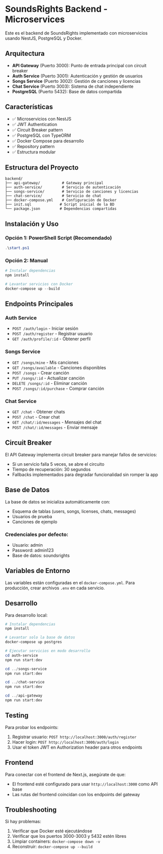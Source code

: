 # SoundsRights Backend - Microservices

Este es el backend de SoundsRights implementado con microservicios usando NestJS, PostgreSQL y Docker.

## Arquitectura

- **API Gateway** (Puerto 3000): Punto de entrada principal con circuit breaker
- **Auth Service** (Puerto 3001): Autenticación y gestión de usuarios
- **Songs Service** (Puerto 3002): Gestión de canciones y licencias
- **Chat Service** (Puerto 3003): Sistema de chat independiente
- **PostgreSQL** (Puerto 5432): Base de datos compartida

## Características

- ✅ Microservicios con NestJS
- ✅ JWT Authentication
- ✅ Circuit Breaker pattern
- ✅ PostgreSQL con TypeORM
- ✅ Docker Compose para desarrollo
- ✅ Repository pattern
- ✅ Estructura modular

## Estructura del Proyecto

```
backend/
├── api-gateway/          # Gateway principal
├── auth-service/         # Servicio de autenticación
├── songs-service/        # Servicio de canciones y licencias
├── chat-service/         # Servicio de chat
├── docker-compose.yml    # Configuración de Docker
├── init.sql             # Script inicial de la BD
└── package.json         # Dependencias compartidas
```

## Instalación y Uso

### Opción 1: PowerShell Script (Recomendado)
```powershell
.\start.ps1
```

### Opción 2: Manual
```powershell
# Instalar dependencias
npm install

# Levantar servicios con Docker
docker-compose up --build
```

## Endpoints Principales

### Auth Service
- `POST /auth/login` - Iniciar sesión
- `POST /auth/register` - Registrar usuario
- `GET /auth/profile/:id` - Obtener perfil

### Songs Service
- `GET /songs/mine` - Mis canciones
- `GET /songs/available` - Canciones disponibles
- `POST /songs` - Crear canción
- `PUT /songs/:id` - Actualizar canción
- `DELETE /songs/:id` - Eliminar canción
- `POST /songs/:id/purchase` - Comprar canción

### Chat Service
- `GET /chat` - Obtener chats
- `POST /chat` - Crear chat
- `GET /chat/:id/messages` - Mensajes del chat
- `POST /chat/:id/messages` - Enviar mensaje

## Circuit Breaker

El API Gateway implementa circuit breaker para manejar fallos de servicios:
- Si un servicio falla 5 veces, se abre el circuito
- Tiempo de recuperación: 30 segundos
- Fallbacks implementados para degradar funcionalidad sin romper la app

## Base de Datos

La base de datos se inicializa automáticamente con:
- Esquema de tablas (users, songs, licenses, chats, messages)
- Usuarios de prueba
- Canciones de ejemplo

### Credenciales por defecto:
- Usuario: admin
- Password: admin123
- Base de datos: soundsrights

## Variables de Entorno

Las variables están configuradas en el `docker-compose.yml`. Para producción, crear archivos `.env` en cada servicio.

## Desarrollo

Para desarrollo local:

```powershell
# Instalar dependencias
npm install

# Levantar solo la base de datos
docker-compose up postgres

# Ejecutar servicios en modo desarrollo
cd auth-service
npm run start:dev

cd ../songs-service  
npm run start:dev

cd ../chat-service
npm run start:dev

cd ../api-gateway
npm run start:dev
```

## Testing

Para probar los endpoints:

1. Registrar usuario: `POST http://localhost:3000/auth/register`
2. Hacer login: `POST http://localhost:3000/auth/login`
3. Usar el token JWT en Authorization header para otros endpoints

## Frontend

Para conectar con el frontend de Next.js, asegúrate de que:
- El frontend esté configurado para usar `http://localhost:3000` como API base
- Las rutas del frontend coincidan con los endpoints del gateway

## Troubleshooting

Si hay problemas:

1. Verificar que Docker esté ejecutándose
2. Verificar que los puertos 3000-3003 y 5432 estén libres
3. Limpiar containers: `docker-compose down -v`
4. Reconstruir: `docker-compose up --build`
